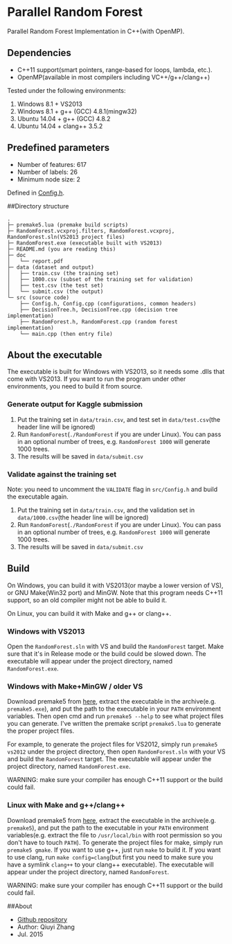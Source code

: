 # Parallel Random Forest

Parallel Random Forest Implementation in C++(with OpenMP).

## Dependencies

* C++11 support(smart pointers, range-based for loops, lambda, etc.).
* OpenMP(available in most compilers including VC++/g++/clang++)

Tested under the following environments:

1. Windows 8.1 + VS2013
2. Windows 8.1 + g++ (GCC) 4.8.1(mingw32)
3. Ubuntu 14.04 + g++ (GCC) 4.8.2
4. Ubuntu 14.04 + clang++ 3.5.2

## Predefined parameters

* Number of features: 617
* Number of labels: 26
* Minimum node size: 2

Defined in [Config.h](src/Config.h).

##Directory structure

```
.
├─ premake5.lua (premake build scripts)
├─ RandomForest.vcxproj.filters, RandomForest.vcxproj, RandomForest.sln(VS2013 project files)
├─ RandomForest.exe (executable built with VS2013)
├─ README.md (you are reading this)
├─ doc
│   └── report.pdf
├─ data (dataset and output)
│   ├── train.csv (the training set)
│   ├── 1000.csv (subset of the training set for validation)
│   ├── test.csv (the test set)
│   └── submit.csv (the output)
└─ src (source code)
    ├── Config.h, Config.cpp (configurations, common headers)
    ├── DecisionTree.h, DecisionTree.cpp (decision tree implementation)
    ├── RandomForest.h, RandomForest.cpp (random forest implementation)
    └── main.cpp (then entry file)
```

## About the executable

The executable is built for Windows with VS2013, so it needs some .dlls that come with VS2013. If you want to run the program under other environments, you need to build it from source.

### Generate output for Kaggle submission

1. Put the training set in `data/train.csv`, and test set in `data/test.csv`(the header line will be ignored)
2. Run `RandomForest`(`./RandomForest` if you are under Linux). You can pass in an optional number of trees, e.g. `RandomForest 1000` will generate 1000 trees.
3. The results will be saved in `data/submit.csv`

### Validate against the training set

Note: you need to uncomment the `VALIDATE` flag in `src/Config.h` and build the executable again.

1. Put the training set in `data/train.csv`, and the validation set in `data/1000.csv`(the header line will be ignored)
2. Run `RandomForest`(`./RandomForest` if you are under Linux). You can pass in an optional number of trees, e.g. `RandomForest 1000` will generate 1000 trees.
3. The results will be saved in `data/submit.csv`

## Build

On Windows, you can build it with VS2013(or maybe a lower version of VS), or GNU Make(Win32 port) and MinGW. Note that this program needs C++11 support, so an old compiler might not be able to build it.

On Linux, you can build it with Make and g++ or clang++.

### Windows with VS2013

Open the `RandomForest.sln` with VS and build the `RandomForest` target. Make sure that it's in Release mode or the build could be slowed down. The executable will appear under the project directory, named `RandomForest.exe`.

### Windows with Make+MinGW / older VS

Download premake5 from [here](https://premake.github.io/download.html#v5), extract the executable in the archive(e.g. `premake5.exe`), and put the path to the executable in your `PATH` environment variables. Then open cmd and run `premake5 --help` to see what project files you can generate. I've written the premake script `premake5.lua` to generate the proper project files.

For example, to generate the project files for VS2012, simply run `premake5 vs2012` under the project directory, then open `RandomForest.sln` with your VS and build the `RandomForest` target. The executable will appear under the project directory, named `RandomForest.exe`.

WARNING: make sure your compiler has enough C++11 support or the build could fail.

### Linux with Make and g++/clang++

Download premake5 from [here](https://premake.github.io/download.html#v5), extract the executable in the archive(e.g. `premake5`), and put the path to the executable in your `PATH` environment variables(e.g. extract the file to `/usr/local/bin` with root permission so you don't have to touch `PATH`). To generate the project files for make, simply run `premake5 gmake`. If you want to use g++, just run `make` to build it. If you want to use clang, run `make config=clang`(but first you need to make sure you have a symlink `clang++` to your clang++ executable). The executable will appear under the project directory, named `RandomForest`.

WARNING: make sure your compiler has enough C++11 support or the build could fail.

##About

* [Github repository](https://github.com/joyeecheung/parallel-random-forest)
* Author: Qiuyi Zhang
* Jul. 2015
